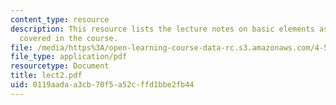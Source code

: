 ```yaml
---
content_type: resource
description: This resource lists the lecture notes on basic elements as per the topics
  covered in the course.
file: /media/https%3A/open-learning-course-data-rc.s3.amazonaws.com/4-520-computational-design-i-theory-and-applications-fall-2005/0119aadaa3cb70f5a52cffd1bbe2fb44_lect2.pdf
file_type: application/pdf
resourcetype: Document
title: lect2.pdf
uid: 0119aada-a3cb-70f5-a52c-ffd1bbe2fb44
---
```

